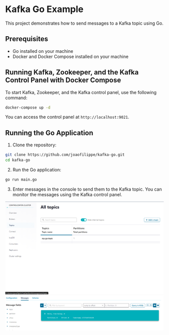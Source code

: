# Kafka Go Example

This project demonstrates how to send messages to a Kafka topic using Go.

## Prerequisites

- Go installed on your machine
- Docker and Docker Compose installed on your machine

## Running Kafka, Zookeeper, and the Kafka Control Panel with Docker Compose

To start Kafka, Zookeeper, and the Kafka control panel, use the following command:

```sh
docker-compose up -d
```

You can access the control panel at `http://localhost:9021`.

## Running the Go Application

1. Clone the repository:

```sh
git clone https://github.com/joaofilippe/kafka-go.git
cd kafka-go
```

2. Run the Go application:

```sh
go run main.go
```

3. Enter messages in the console to send them to the Kafka topic. You can monitor the messages using the Kafka control panel.

![alt text](/assets/image.png)
![alt text](/assets/image-1.png)